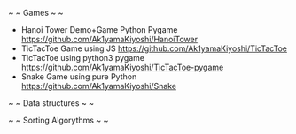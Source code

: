 ~ ~ Games ~ ~

 - Hanoi Tower Demo+Game Python Pygame
https://github.com/Ak1yamaKiyoshi/HanoiTower
 - TicTacToe Game using  JS
https://github.com/Ak1yamaKiyoshi/TicTacToe
 - TicTacToe using python3 pygame 
https://github.com/Ak1yamaKiyoshi/TicTacToe-pygame
 - Snake Game using pure Python 
https://github.com/Ak1yamaKiyoshi/Snake

~ ~ Data structures ~ ~

~ ~ Sorting Algorythms ~ ~ 

